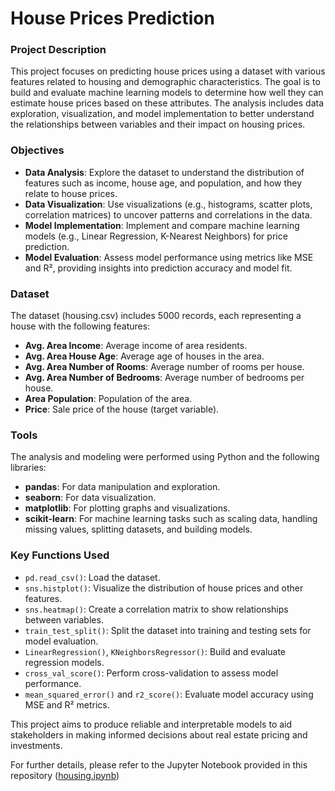 # House Prices Prediction

### Project Description

This project focuses on predicting house prices using a dataset with various features related to housing and demographic characteristics. The goal is to build and evaluate machine learning models to determine how well they can estimate house prices based on these attributes. The analysis includes data exploration, visualization, and model implementation to better understand the relationships between variables and their impact on housing prices.

### Objectives
- **Data Analysis**: Explore the dataset to understand the distribution of features such as income, house age, and population, and how they relate to house prices.
- **Data Visualization**: Use visualizations (e.g., histograms, scatter plots, correlation matrices) to uncover patterns and correlations in the data.
- **Model Implementation**: Implement and compare machine learning models (e.g., Linear Regression, K-Nearest Neighbors) for price prediction.
- **Model Evaluation**: Assess model performance using metrics like MSE and R², providing insights into prediction accuracy and model fit.

### Dataset
The dataset (housing.csv) includes 5000 records, each representing a house with the following features:
- **Avg. Area Income**: Average income of area residents.
- **Avg. Area House Age**: Average age of houses in the area.
- **Avg. Area Number of Rooms**: Average number of rooms per house.
- **Avg. Area Number of Bedrooms**: Average number of bedrooms per house.
- **Area Population**: Population of the area.
- **Price**: Sale price of the house (target variable).

### Tools
The analysis and modeling were performed using Python and the following libraries:
- **pandas**: For data manipulation and exploration.
- **seaborn**: For data visualization.
- **matplotlib**: For plotting graphs and visualizations.
- **scikit-learn**: For machine learning tasks such as scaling data, handling missing values, splitting datasets, and building models.

### Key Functions Used
- `pd.read_csv()`: Load the dataset.
- `sns.histplot()`: Visualize the distribution of house prices and other features.
- `sns.heatmap()`: Create a correlation matrix to show relationships between variables.
- `train_test_split()`: Split the dataset into training and testing sets for model evaluation.
- `LinearRegression()`, `KNeighborsRegressor()`: Build and evaluate regression models.
- `cross_val_score()`: Perform cross-validation to assess model performance.
- `mean_squared_error()` and `r2_score()`: Evaluate model accuracy using MSE and R² metrics.

This project aims to produce reliable and interpretable models to aid stakeholders in making informed decisions about real estate pricing and investments.

For further details, please refer to the Jupyter Notebook provided in this repository ([housing.ipynb](https://github.com/aurvl/ML_projects/blob/main/Housing/housing.ipynb))
